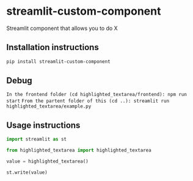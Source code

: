 # streamlit-custom-component

Streamlit component that allows you to do X

## Installation instructions

```sh
pip install streamlit-custom-component
```

## Debug
```In the frontend folder (cd highlighted_textarea/frontend): npm run start```
```From the partent folder of this (cd ..): streamlit run highlighted_textarea/example.py```

## Usage instructions

```python
import streamlit as st

from highlighted_textarea import highlighted_textarea

value = highlighted_textarea()

st.write(value)
```

